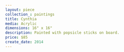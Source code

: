 ```yaml
---
layout: piece
collection_: paintings
title: Cynthia
media: Acrylic
dimensions: 16" x 16"
description: Painted with popsicle sticks on board.
price: $85
create_date: 2014
---
```

